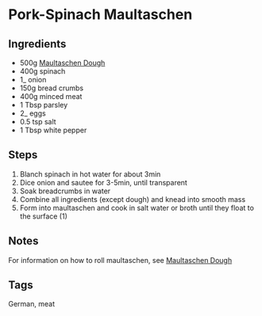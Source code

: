 # Pork-Spinach Maultaschen

## Ingredients

* 500g [Maultaschen Dough](MaultaschenDough.html)
* 400g spinach
* 1_ onion
* 150g bread crumbs
* 400g minced meat 
* 1 Tbsp parsley
* 2_ eggs 
* 0.5 tsp salt 
* 1 Tbsp white pepper

## Steps

1. Blanch spinach in hot water for about 3min
2. Dice onion and sautee for 3-5min, until transparent
3. Soak breadcrumbs in water
4. Combine all ingredients (except dough) and knead into smooth mass
5. Form into maultaschen and cook in salt water or broth until they float to the surface (1) 

## Notes 

For information on how to roll maultaschen, see [Maultaschen Dough](MaultaschenDough.html)

## Tags
German, meat
